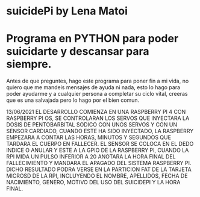 # suicidePi by Lena Matoi

# Programa en PYTHON para poder suicidarte y descansar para siempre.

Antes de que preguntes, hago este programa para poner fin a mi vida, no quiero que me mandeis mensajes de ayuda ni nada, esto lo hago para poder ayudarme y a cualquier persona a completar su ciclo vital, creeras que es una salvajada pero lo hago por el bien comun.

13/06/2021 EL DESARROLLO COMIENZA EN UNA RASPBERRY PI 4 CON RASPBERRY PI OS, SE CONTROLARAN LOS SERVOS QUE INYECTARA LA DOSIS DE PENTOBARBITAL SODICO CON UNOS SERVOS Y CON UN SENSOR CARDIACO, CUANDO ESTE HA SIDO INYECTADO, LA RASPBERRY EMPEZARA A CONTAR LAS HORAS, MINUTOS Y SEGUNDOS QUE TARDARA EL CUERPO EN FALLECER.
EL SENSOR SE COLOCA EN EL DEDO INDICE O ANULAR Y ESTE A LA GPIO DE LA RASPBERRY PI, CUANDO LA RPI MIDA UN PULSO INFERIOR A 20 ANOTARA LA HORA FINAL DEL FALLECIMIENTO Y MANDARA EL APAGADO DEL SISTEMA RASPBERRY PI. DICHO RESULTADO PODRA VERSE EN LA PARTICION FAT DE LA TARJETA MICROSD DE LA RPI, INCLUYENDO EL NOMBRE, APELLIDOS, FECHA DE NACIMIENTO, GENERO, MOTIVO DEL USO DEL SUICIDEPI Y LA HORA FINAL.

